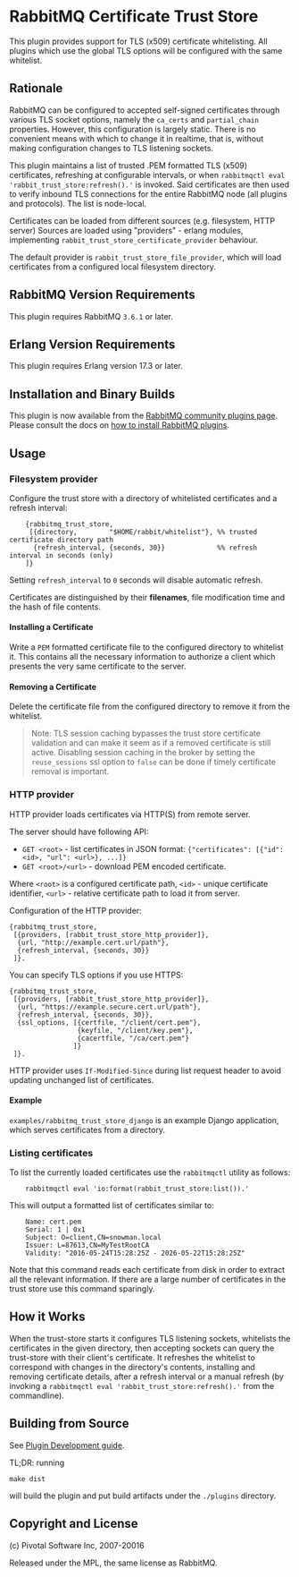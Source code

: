 # RabbitMQ Certificate Trust Store

This plugin provides support for TLS (x509) certificate whitelisting.
All plugins which use the global TLS options will be configured with
the same whitelist.

## Rationale

RabbitMQ can be configured to accepted self-signed certificates
through various TLS socket options, namely the `ca_certs` and
`partial_chain` properties. However, this configuration is largely static.
There is no convenient means with which to change it in realtime, that
is, without making configuration changes to TLS listening sockets.

This plugin maintains a list of trusted .PEM formatted TLS (x509) certificates,
refreshing at configurable intervals, or when `rabbitmqctl
eval 'rabbit_trust_store:refresh().'` is invoked. Said certificates are then used
to verify inbound TLS connections for the entire RabbitMQ node (all plugins and protocols).
The list is node-local.

Certificates can be loaded from different sources (e.g. filesystem, HTTP server)
Sources are loaded using "providers" - erlang modules, implementing `rabbit_trust_store_certificate_provider`
behaviour.

The default provider is `rabbit_trust_store_file_provider`, which will load certificates
from a configured local filesystem directory.

## RabbitMQ Version Requirements

This plugin requires RabbitMQ `3.6.1` or later.

## Erlang Version Requirements

This plugin requires Erlang version 17.3 or later.

## Installation and Binary Builds

This plugin is now available from the [RabbitMQ community plugins page](http://www.rabbitmq.com/community-plugins.html).
Please consult the docs on [how to install RabbitMQ plugins](http://www.rabbitmq.com/plugins.html#installing-plugins).

## Usage

### Filesystem provider

Configure the trust store with a directory of whitelisted certificates
and a refresh interval:

```
    {rabbitmq_trust_store,
     [{directory,        "$HOME/rabbit/whitelist"}, %% trusted certificate directory path
      {refresh_interval, {seconds, 30}}             %% refresh interval in seconds (only)
    ]}
```

Setting `refresh_interval` to `0` seconds will disable automatic refresh.

Certificates are distinguished by their **filenames**, file modification time and
the hash of file contents.

#### Installing a Certificate

Write a `PEM` formatted certificate file to the configured directory
to whitelist it. This contains all the necessary information to
authorize a client which presents the very same certificate to the
server.

#### Removing a Certificate

Delete the certificate file from the configured directory to remove it
from the whitelist.

> Note: TLS session caching bypasses the trust store certificate validation and can
make it seem as if a removed certificate is still active. Disabling session caching
in the broker by setting the `reuse_sessions` ssl option to `false` can be done if
timely certificate removal is important.

### HTTP provider

HTTP provider loads certificates via HTTP(S) from remote server.

The server should have following API:

- `GET <root>` - list certificates in JSON format: `{"certificates": [{"id": <id>, "url": <url>}, ...]}`
- `GET <root>/<url>` - download PEM encoded certificate.

Where `<root>` is a configured certificate path, `<id>` - unique certificate identifier,
`<url>` - relative certificate path to load it from server.

Configuration of the HTTP provider:

```
{rabbitmq_trust_store,
 [{providers, [rabbit_trust_store_http_provider]},
  {url, "http://example.cert.url/path"},
  {refresh_interval, {seconds, 30}}
 ]}.
```

You can specify TLS options if you use HTTPS:

```
{rabbitmq_trust_store,
 [{providers, [rabbit_trust_store_http_provider]},
  {url, "https://example.secure.cert.url/path"},
  {refresh_interval, {seconds, 30}},
  {ssl_options, [{certfile, "/client/cert.pem"},
                 {keyfile, "/client/key.pem"},
                 {cacertfile, "/ca/cert.pem"}
                ]}
 ]}.
```

HTTP provider uses `If-Modified-Since` during list request header to avoid updating
unchanged list of certificates.

#### Example

`examples/rabbitmq_trust_store_django` is an example Django application, which serves
certificates from a directory.


### Listing certificates

To list the currently loaded certificates use the `rabbitmqctl` utility as follows:

```
    rabbitmqctl eval 'io:format(rabbit_trust_store:list()).'
```

This will output a formatted list of certificates similar to:

```
    Name: cert.pem
    Serial: 1 | 0x1
    Subject: O=client,CN=snowman.local
    Issuer: L=87613,CN=MyTestRootCA
    Validity: "2016-05-24T15:28:25Z - 2026-05-22T15:28:25Z"
```

Note that this command reads each certificate from disk in order to extract
all the relevant information. If there are a large number of certificates in the
trust store use this command sparingly.


## How it Works

When the trust-store starts it configures TLS listening sockets,
whitelists the certificates in the given directory, then accepting
sockets can query the trust-store with their client's certificate. It
refreshes the whitelist to correspond with changes in the directory's
contents, installing and removing certificate details, after a refresh
interval or a manual refresh (by invoking a `rabbitmqctl eval
'rabbit_trust_store:refresh().'` from the commandline).


## Building from Source

See [Plugin Development guide](http://www.rabbitmq.com/plugin-development.html).

TL;DR: running

    make dist

will build the plugin and put build artifacts under the `./plugins` directory.


## Copyright and License

(c) Pivotal Software Inc, 2007-20016

Released under the MPL, the same license as RabbitMQ.

